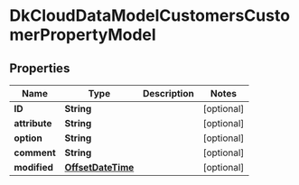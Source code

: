 
# DkCloudDataModelCustomersCustomerPropertyModel

## Properties
Name | Type | Description | Notes
------------ | ------------- | ------------- | -------------
**ID** | **String** |  |  [optional]
**attribute** | **String** |  |  [optional]
**option** | **String** |  |  [optional]
**comment** | **String** |  |  [optional]
**modified** | [**OffsetDateTime**](OffsetDateTime.md) |  |  [optional]



